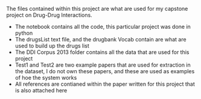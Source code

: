 The files contained within this project are what are used for my capstone project on Drug-Drug Interactions.

- The notebook contains all the code, this particular project was done in python
- The drugsList text file, and the drugbank Vocab contain are what are used to build up the drugs list
- The DDI Corpus 2013 folder contains all the data that are used for this project
- Test1 and Test2 are two example papers that are used for extraction in the dataset, I do not own these papers, and these are used as examples of hoe the system works
- All references are contianed within the paper written for this project that is also attached here
